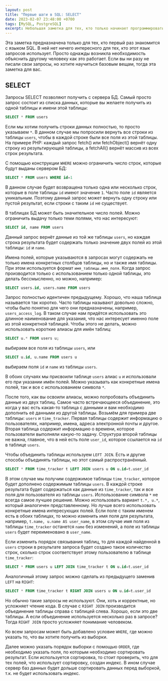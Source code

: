 ```yaml
---
layout: post
title: "Первые шаги в SQL: SELECT"
date: 2023-02-07 23:48:00 +0700
tags: [MySQL, PostgreSQL]
excerpt: Небольшая заметка для тех, кто только начинает программировать и у него возникает необходимость создать свои первые запросы к SQL серверу. Рассматриваются запросы, которые могут использоваться практически во всех современных серверах баз данных использующих язык SQL.
---
```

Эта заметка предназначена только для тех, кто первый раз знакомится с языком SQL. В ней нет ничего интересного для тех, кто этот язык запросов использует. Просто однажды возникла необходимость объяснить другому человеку как это работает. Если вы ни разу не писали свои запросы, но хотите научиться базовым вещам, тогда эта заметка для вас.

## SELECT

Запросы SELECT позволяют получить с сервера БД. Самый просто запрос состоит из списка данных, которые вы желаете получить из одной таблицы и имени этой таблицы:

```sql
SELECT * FROM users
```

Если мы хотим получить строки данных полностью, то просто указываем `*`. В данном случае мы попросили вернуть все строки из таблицы `users`, чтобы в каждой строке были все поля из этой таблицы. На примере PHP: каждый запрос fetch() или fetchObject() вернёт одну строку из результирующей таблицы, а fetchAll() вернёт массив из всех строк результата.

С помощью конструкции `WHERE` можно ограничить число строк, которые будут выданы сервером БД:

```sql
SELECT * FROM users WHERE id=1
```

В данном случае будет возвращена только одна или несколько строк, которые в поле таблицы `id` имеют значение `1`. Часто поле `id` является уникальным. Поэтому данный запрос может вернуть одну строку или пустой результат, если строки с таким `id` не существует.

В таблицах БД может быть значительное число полей. Можно ограничить выдачу только теми полями, что нас интересуют:

```sql
SELECT id, name FROM users
```

Данный запрос вернёт данные из той же таблицы `users`, но каждая строка результата будет содержать только значение двух полей из этой таблицы: `id` и `name`.

Имена полей, которые указываются в запросах могут содержать не только имена конкретных столбцов таблицы, но и также имя таблицы. При этом используется формат `имя_таблицы.имя_поля`. Когда запрос производится только с использованием только одной таблицы, это делать бессмысленно, но можно, например:

```sql
SELECT users.id, users.name FROM users
```

Запрос полностью идентичен предыдущему. Хорошо, что наша таблица называется так коротко. Часто таблицы называют довольно сложно, чтобы было понятно для чего они предназначены, например, `users_access_log`. В таком случае нам придётся использовать это длинное наименование для указания, что нас интересует именно поле из этой конкретной таблицей. Чтобы этого не делать, можно использовать короткие алиасы для имён таблиц:

```sql
SELECT u.* FROM users u;
```

выбираем все поля из таблицы `users`, или

```sql
SELECT u.id, u.name FROM users u
```

выбираем поля `id` и `name` из таблицы `users`.

В обоих случаях мы присвоили таблице `users` алиас `u` и использовали его при указании имён полей. Можно указывать как конкретные имена полей, так и все с использованием символа `*`.

После того, как вы освоили алиасы, можно попробовать объединить данные из двух таблиц. Самое часто встречающееся объединение, это когда у вас есть какая-то таблица с данными и вам необходимо дополнить её данными из другой таблицы. Возьмём для примера две таблицы: `users` и `time_tracker`. Первая таблицы содержит информацию о пользователях, например, имена, адреса электронной почты и другое. Вторая таблица содержит информацию о времени, которое пользователи выполняли какую-то задачу. Структура второй таблицы не важна, главное, что в ней есть поле `user_id`, которое ссылается на `id` в таблице `users`.

Чтобы объединить таблицы используем `LEFT JOIN`. Есть и другие способы объединять таблицы, но этот самый распространённый.

```sql
SELECT * FROM time_tracker t LEFT JOIN users u ON u.id=t.user_id
```

В этом случае мы получим содержимое таблицы `time_tracker`, которое будет дополнено содержимым таблицы `users`. В каждой строке результата будет содержаться как данные из `time_tracker`, так и все поля для пользователя из таблицы `users`. Использование символа `*` не всегда самое лучшее решение. Можно использовать вариант `t.*, u.*`, который аналогичен представленному. Но лучше всего использовать конкретные имена интересующих полей. Если поле с таким именем есть в обоих таблицах, то можно изменить имя поля для результата, например, `t.name, u.name AS user_name`, в этом случае имя поля из таблицы `time_tracker` останется `name` без изменений, а поле из таблицы `users` будет переименовано в `user_name`.

Если изменить порядок связывания таблиц, то для каждой найденной в `users` строки в результате запроса будет создано такое количество строк, сколько строк соответствует этому пользователю в таблице `time_tracker`:

```sql
SELECT * FROM users u LEFT JOIN time_tracker t ON u.id=t.user_id
```

Аналогичный этому запрос можно сделать из предыдущего заменив `LEFT` на `RIGHT`:

```sql
SELECT * FROM time_tracker t RIGHT JOIN users u ON u.id=t.user_id
```

Но обычно такие запросы не используют. Они, хоть и корректные, но усложняет чтение кода. В случае с `RIGHT JOIN` производится объединение таблицы справа с таблицей слева. Хорошо, если это две таблицы. А если объединение используется несколько раз в запросе? Тогда `RIGHT JOIN` просто усложняет понимание человеком.

Ко всем запросам может быть добавлено условие `WHERE`, где можно указать то, что вы хотите получить из выборки.

Далее можно указать порядок выборки с помощью `ORDER`, где необходимо указать поля, по которым необходимо сортировать результат. Если используется сортировка, то стоит проверить, что для тех полей, что использует сортировку, создан индекс. В ином случае сервер баз данных будет дольше сортировать данных перед выборкой, т.к. не будет использовать индекс.
